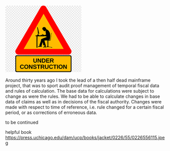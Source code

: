 
![beware - work in progress](wip.png)

Around thirty years ago I took the lead of a then half dead mainframe project, that was to sport audit proof management of temporal fiscal data and rules of calculation. The base data for calculations were subject to change as were the rules. We had to be able to calculate changes in base data of claims as well as in decisions of the fiscal authority. Changes were made with respect to time of reference, i.e. rule changed for a certain fiscal period, or as corrections of erroneous data.

to be continued

helpful book
https://press.uchicago.edu/dam/ucp/books/jacket/0226/55/0226556115.jpeg
